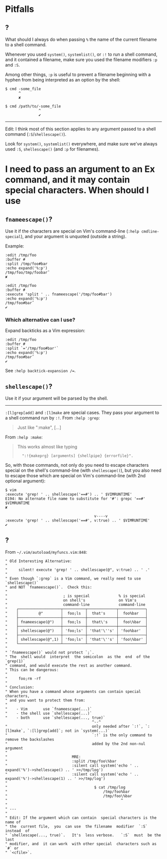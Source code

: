 # Pitfalls
## ?

What should I always do when passing `%` the name of the current filename to a shell command.

Whenever you  used `system()`, `systemlist()`, or  `:!` to run a  shell command,
and it contained a filename, make sure  you used the filename modifiers `:p` and
`:S`.

Among other things, `:p` is useful to prevent a filename beginning with a hyphen
from being interpreted as an option by the shell:

    $ cmd -some_file
          ^
          ✘

    $ cmd /path/to/-some_file
                   ^
                   ✔

---

Edit: I think  most of this  section applies to any  argument passed to  a shell
command (`:S`/`shellescape()`).

Look for `system()`, `systemlist()` everywhere,  and make sure we've always used
`:S`, `shellescape()` (and `:p` for filenames).

##
# I need to pass an argument to an Ex command, and it may contain special characters.  When should I use
## `fnameescape()`?

Use   it    if   the    characters   are    special   on    Vim's   command-line
(`:help cmdline-special`), and your argument is unquoted (outside a string).

Example:

    :edit /tmp/foo
    :buffer #
    :split /tmp/foo#bar
    :echo expand('%:p')
    /tmp/foo/tmp/foobar˜
    ✘

    :edit /tmp/foo
    :buffer #
    :execute 'split ' .. fnameescape('/tmp/foo#bar')
    :echo expand('%:p')
    /tmp/foo#bar˜
    ✔

### Which alternative can I use?

Expand backticks as a Vim expression:

    :edit /tmp/foo
    :buffer #
    :split `='/tmp/foo#bar'`
    :echo expand('%:p')
    /tmp/foo#bar˜
    ✔

See `:help backtick-expansion /=`.

##
## `shellescape()`?

Use it if your argument will be parsed by the shell.

---

`:[l]grep[add]` and `:[l]make` are special cases.   They pass your argument to a
shell command run by `:!`. From `:help :grep`:

   > Just like ":make", [...]

From `:help :make`:

   > This works almost like typing
   >
   >       ":!{makeprg} [arguments] {shellpipe} {errorfile}".

So, with those  commands, not only do  you need to escape  characters special on
the shell's  command-line (with  `shellescape()`), but you  also need  to escape
those which are special on Vim's command-line (with 2nd optional argument):

    $ vim
    :execute 'grep! ' .. shellescape('==#') .. ' $VIMRUNTIME'
    E194: No alternate file name to substitute for '#': grepc '==#' $VIMRUNTIME
    ✘

                                            v----v
    :execute 'grep! ' .. shellescape('==#', v:true) .. ' $VIMRUNTIME'
    ✔

##
## ?

From `~/.vim/autoload/myfuncs.vim:848`:

    " Old Interesting Alternative:
    "
    "     silent! execute 'grep! ' .. shellescape(@", v:true) .. ' .'
    "
    " Even though `:grep` is a Vim command, we really need to use `shellescape()`
    " and NOT `fnameescape()`.  Check this:
    "
    "                         ; is special             % is special
    "                         on shell's               on Vim's
    "                         command-line             command-line
    "    ┌───────────────────┬──────────┬─────────────┬────────────┐
    "    │         @"        │  foo;ls  │  that's     │  foo%bar   │
    "    ├───────────────────┼──────────┼─────────────┼────────────┤
    "    │ fnameescape(@")   │  foo;ls  │  that\'s    │  foo\%bar  │
    "    ├───────────────────┼──────────┼─────────────┼────────────┤
    "    │ shellescape(@")   │ 'foo;ls' │ 'that'\''s' │ 'foo%bar'  │
    "    ├───────────────────┼──────────┼─────────────┼────────────┤
    "    │ shellescape(@",1) │ 'foo;ls' │ 'that'\''s' │ 'foo\%bar' │
    "    └───────────────────┴──────────┴─────────────┴────────────┘
    "
    " `fnameescape()` would not protect `;`.
    " The  shell would  interpret  the semicolon  as the  end  of the  `grep(1)`
    " command, and would execute the rest as another command.
    " This can be dangerous:
    "
    "     foo;rm -rf
    "
    " Conclusion:
    " When you have a command whose arguments can contain special characters,
    " and you want to protect them from:
    "
    "    - Vim       use `fnameescape(...)`
    "    - the shell use `shellescape(...)`
    "    - both      use `shellescape(..., true)`
                                           ^--^
    "                                      only needed after `:!`, `:[l]make`, `:[l]grep[add]`; not in `system(...)`
    "                                      `:!` is the only command to remove the backslashes
    "                                      added by the 2nd non-nul argument
    "
    "                             MRE:
    "                             :split /tmp/foo\%bar
    "                             :silent call system('echo ' .. expand('%')->shellescape() .. ' >>/tmp/log')
    "                             :silent call system('echo ' .. expand('%')->shellescape(1) .. ' >>/tmp/log')
    "
    "                                       $ cat /tmp/log
    "                                           /tmp/foo%bar
    "                                           /tmp/foo\%bar
    "                                                   ^
    "
    " ---
    "
    " Edit: If the argument which can contain  special characters is the name of
    " the  current file,  you  can use  the filename  modifier  `:S` instead  of
    " `shellescape(..., true)`.   It's  less verbose.   `:S`  must  be the  last
    " modifier, and  it can work  with other special  characters such as  `#` or
    " `<cfile>`.
